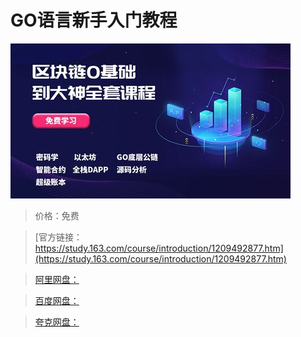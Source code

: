 # GO语言新手入门教程

![img](../../../assets/study163/free/f5101fa7b5bc4498bb6faffd4db0504a.jpg)

> 价格：免费

> [官方链接：https://study.163.com/course/introduction/1209492877.htm](https://study.163.com/course/introduction/1209492877.htm)

> [阿里网盘：]()

> [百度网盘：]()

> [夸克网盘：]()
